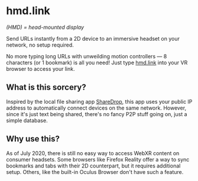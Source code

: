 # hmd.link

*(HMD) = head-mounted display*

Send URLs instantly from a 2D device to an immersive headset on your network, no setup required.

No more typing long URLs with unweilding motion controllers — 8 characters (or 1 bookmark) is all you need! Just type [hmd.link](https://hmd.link) into your VR browser to access your link.

## What is this sorcery?

Inspired by the local file sharing app [ShareDrop](https://www.sharedrop.io/), this app uses your public IP address to automatically connect devices on the same network. However, since it's just  text being shared, there's no fancy P2P stuff going on, just a simple database.

## Why use this?

As of July 2020, there is still no easy way to access WebXR content on consumer headsets. Some browsers like Firefox Reality offer a way to sync bookmarks and tabs with their 2D counterpart, but it requires additional setup. Others, like the built-in Oculus Browser don't have such a feature.